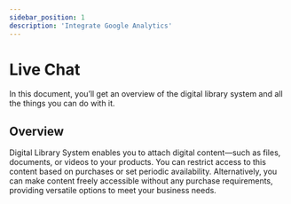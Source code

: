 ```yaml
---
sidebar_position: 1
description: 'Integrate Google Analytics'
---
```


# Live Chat

In this document, you’ll get an overview of the digital library system and all the things you can do with it.

## Overview

Digital Library System enables you to attach digital content—such as files, documents, or videos to your products. You can restrict access to this content based on purchases or set periodic availability. Alternatively, you can make content freely accessible without any purchase requirements, providing versatile options to meet your business needs.
